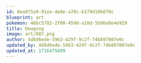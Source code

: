 ```yaml
---
id: 8ea8f5a9-91ea-4e8e-a70c-b179d10b070c
blueprint: art
pokemon: 46bc5782-2f00-4598-a10d-5b96e8e4e929
title: Dewgong
image: art/087.png
author: 4d8d6ede-5963-429f-9c2f-74b897007e0c
updated_by: 4d8d6ede-5963-429f-9c2f-74b897007e0c
updated_at: 1716475899
---
```

